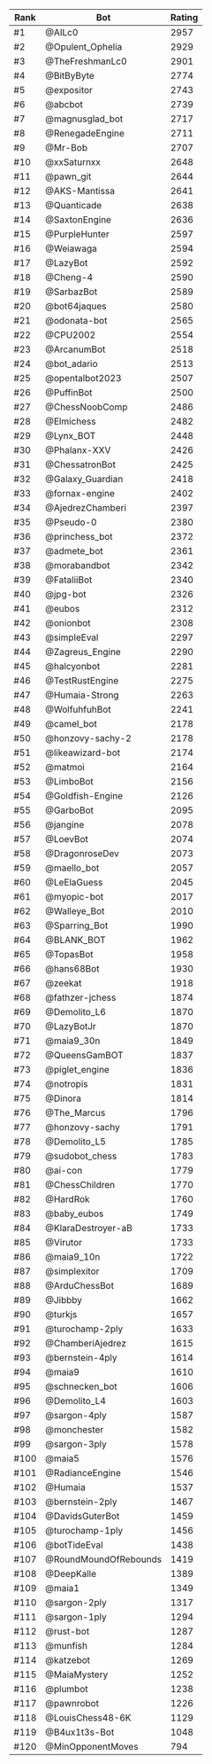 Rank|Bot|Rating
---|---|---
#1|@AILc0|2957
#2|@Opulent_Ophelia|2929
#3|@TheFreshmanLc0|2901
#4|@BitByByte|2774
#5|@expositor|2743
#6|@abcbot|2739
#7|@magnusglad_bot|2717
#8|@RenegadeEngine|2711
#9|@Mr-Bob|2707
#10|@xxSaturnxx|2648
#11|@pawn_git|2644
#12|@AKS-Mantissa|2641
#13|@Quanticade|2638
#14|@SaxtonEngine|2636
#15|@PurpleHunter|2597
#16|@Weiawaga|2594
#17|@LazyBot|2592
#18|@Cheng-4|2590
#19|@SarbazBot|2589
#20|@bot64jaques|2580
#21|@odonata-bot|2565
#22|@CPU2002|2554
#23|@ArcanumBot|2518
#24|@bot_adario|2513
#25|@opentalbot2023|2507
#26|@PuffinBot|2500
#27|@ChessNoobComp|2486
#28|@Elmichess|2482
#29|@Lynx_BOT|2448
#30|@Phalanx-XXV|2426
#31|@ChessatronBot|2425
#32|@Galaxy_Guardian|2418
#33|@fornax-engine|2402
#34|@AjedrezChamberi|2397
#35|@Pseudo-0|2380
#36|@princhess_bot|2372
#37|@admete_bot|2361
#38|@morabandbot|2342
#39|@FataliiBot|2340
#40|@jpg-bot|2326
#41|@eubos|2312
#42|@onionbot|2308
#43|@simpleEval|2297
#44|@Zagreus_Engine|2290
#45|@halcyonbot|2281
#46|@TestRustEngine|2275
#47|@Humaia-Strong|2263
#48|@WolfuhfuhBot|2241
#49|@camel_bot|2178
#50|@honzovy-sachy-2|2178
#51|@likeawizard-bot|2174
#52|@matmoi|2164
#53|@LimboBot|2156
#54|@Goldfish-Engine|2126
#55|@GarboBot|2095
#56|@jangine|2078
#57|@LoevBot|2074
#58|@DragonroseDev|2073
#59|@maello_bot|2057
#60|@LeElaGuess|2045
#61|@myopic-bot|2017
#62|@Walleye_Bot|2010
#63|@Sparring_Bot|1990
#64|@BLANK_BOT|1962
#65|@TopasBot|1958
#66|@hans68Bot|1930
#67|@zeekat|1918
#68|@fathzer-jchess|1874
#69|@Demolito_L6|1870
#70|@LazyBotJr|1870
#71|@maia9_30n|1849
#72|@QueensGamBOT|1837
#73|@piglet_engine|1836
#74|@notropis|1831
#75|@Dinora|1814
#76|@The_Marcus|1796
#77|@honzovy-sachy|1791
#78|@Demolito_L5|1785
#79|@sudobot_chess|1783
#80|@ai-con|1779
#81|@ChessChildren|1770
#82|@HardRok|1760
#83|@baby_eubos|1749
#84|@KlaraDestroyer-aB|1733
#85|@Virutor|1733
#86|@maia9_10n|1722
#87|@simplexitor|1709
#88|@ArduChessBot|1689
#89|@Jibbby|1662
#90|@turkjs|1657
#91|@turochamp-2ply|1633
#92|@ChamberiAjedrez|1615
#93|@bernstein-4ply|1614
#94|@maia9|1610
#95|@schnecken_bot|1606
#96|@Demolito_L4|1603
#97|@sargon-4ply|1587
#98|@monchester|1582
#99|@sargon-3ply|1578
#100|@maia5|1576
#101|@RadianceEngine|1546
#102|@Humaia|1537
#103|@bernstein-2ply|1467
#104|@DavidsGuterBot|1459
#105|@turochamp-1ply|1456
#106|@botTideEval|1438
#107|@RoundMoundOfRebounds|1419
#108|@DeepKalle|1389
#109|@maia1|1349
#110|@sargon-2ply|1317
#111|@sargon-1ply|1294
#112|@rust-bot|1287
#113|@munfish|1284
#114|@katzebot|1269
#115|@MaiaMystery|1252
#116|@plumbot|1238
#117|@pawnrobot|1226
#118|@LouisChess48-6K|1129
#119|@B4ux1t3s-Bot|1048
#120|@MinOpponentMoves|794
